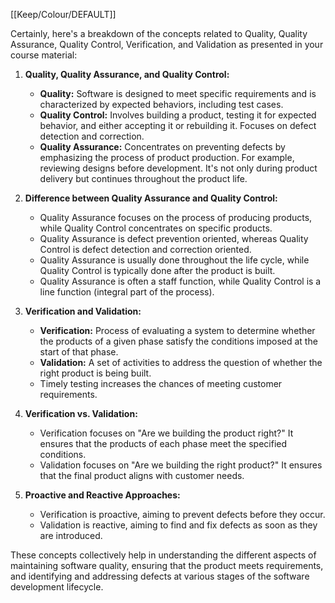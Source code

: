 [[Keep/Colour/DEFAULT]] 

Certainly, here's a breakdown of the concepts related to Quality, Quality Assurance, Quality Control, Verification, and Validation as presented in your course material:

1. **Quality, Quality Assurance, and Quality Control:**
   - **Quality:** Software is designed to meet specific requirements and is characterized by expected behaviors, including test cases.
   - **Quality Control:** Involves building a product, testing it for expected behavior, and either accepting it or rebuilding it. Focuses on defect detection and correction.
   - **Quality Assurance:** Concentrates on preventing defects by emphasizing the process of product production. For example, reviewing designs before development. It's not only during product delivery but continues throughout the product life.

2. **Difference between Quality Assurance and Quality Control:**
   - Quality Assurance focuses on the process of producing products, while Quality Control concentrates on specific products.
   - Quality Assurance is defect prevention oriented, whereas Quality Control is defect detection and correction oriented.
   - Quality Assurance is usually done throughout the life cycle, while Quality Control is typically done after the product is built.
   - Quality Assurance is often a staff function, while Quality Control is a line function (integral part of the process).

3. **Verification and Validation:**
   - **Verification:** Process of evaluating a system to determine whether the products of a given phase satisfy the conditions imposed at the start of that phase.
   - **Validation:** A set of activities to address the question of whether the right product is being built.
   - Timely testing increases the chances of meeting customer requirements.

4. **Verification vs. Validation:**
   - Verification focuses on "Are we building the product right?" It ensures that the products of each phase meet the specified conditions.
   - Validation focuses on "Are we building the right product?" It ensures that the final product aligns with customer needs.

5. **Proactive and Reactive Approaches:**
   - Verification is proactive, aiming to prevent defects before they occur.
   - Validation is reactive, aiming to find and fix defects as soon as they are introduced.

These concepts collectively help in understanding the different aspects of maintaining software quality, ensuring that the product meets requirements, and identifying and addressing defects at various stages of the software development lifecycle.

